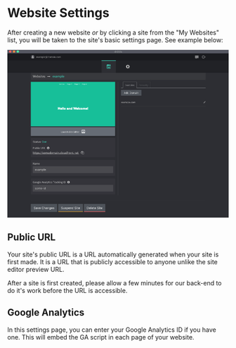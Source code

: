 # Website Settings

After creating a new website _or_ by clicking a site from the "My Websites" list, you will be taken to the site's basic settings page. See example below:

![Droplets](./edit-site-basic.png)

## Public URL
Your site's public URL is a URL automatically generated when your site is first made. It is a URL that is publicly accessible to anyone unlike the site editor preview URL.

After a site is first created, please allow a few minutes for our back-end to do it's work before the URL is accessible.

## Google Analytics
In this settings page, you can enter your Google Analytics ID if you have one. This will embed the GA script in each page of your website.
